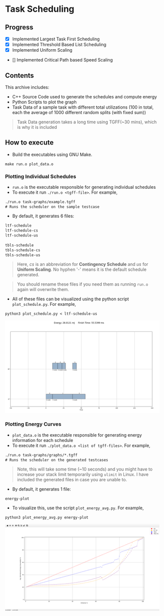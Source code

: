 # Task Scheduling

## Progress

* [X] Implemented Largest Task First Scheduling
* [X] Implemented Threshold Based List Scheduling
* [X] Implemented Uniform Scaling
* [] Implemented Critical Path based Speed Scaling

## Contents

This archive includes:

* C++ Source Code used to generate the schedules and compute energy
* Python Scripts to plot the graph
* Task Data of a sample task with different total utilizations (100 in total, each the average of 1000 different random splits (with fixed sum))
> Task Data generation takes a long time using TGFF(~30 mins), which is why it is included

## How to execute

* Build the executables using GNU Make.
```shell
make run.o plot_data.o
```

### Plotting Individual Schedules

* ```run.o``` is the executable responsible for generating individual schedules
* To execute it run ```./run.o <tgff-file>```. For example,
```shell
./run.o task-graphs/example.tgff
# Runs the scheduler on the sample testcase
```
* By default, it generates 6 files:
```
ltf-schedule
ltf-schedule-cs
ltf-schedule-us

tbls-schedule
tbls-schedule-cs
tbls-schedule-us
```
>Here, *cs* is an abbreviation for **Contingency Schedule** and *us* for **Uniform Scaling**. No hyphen '-' means it is the default schedule generated.

> You should rename these files if you need them as running ```run.o``` again will overwrite them.

* All of these files can be visualized using the python script ```plot_schedule.py```. For example,
```shell
python3 plot_schedule.py < ltf-schedule-us
```
![ltf-us-schedule](./ltf-us.png)

### Plotting Energy Curves
* ```plot_data.o``` is the executable responsible for generating energy information for each schedule
* To execute it run ```./plot_data.o <list of tgff-files>```. For example,
```shell
./run.o task-graphs/graphs/*.tgff
# Runs the scheduler on the generated testcases
```
> Note, this will take some time (~10 seconds) and you might have to increase your stack limit temporarily using ```ulimit``` in Linux. I have included the generated files in case you are unable to.
* By default, it generates 1 file:
```
energy-plot
```
* To visualize this, use the script ```plot_energy_avg.py```. For example,
```shell
python3 plot_energy_avg.py energy-plot
```
![energy-plot](./energy.png)
